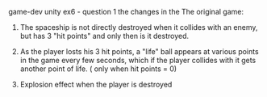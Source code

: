 game-dev unity ex6 - question 1
the changes in the The original game:

1. The spaceship is not directly destroyed when it collides with an enemy, but has 3 "hit points" and only then is it destroyed.

2. As the player losts his 3 hit points, a "life" ball appears at various points in the game every few seconds, which if the player collides with it gets another point of life. ( only when hit points = 0)

3. Explosion effect when the player is destroyed


